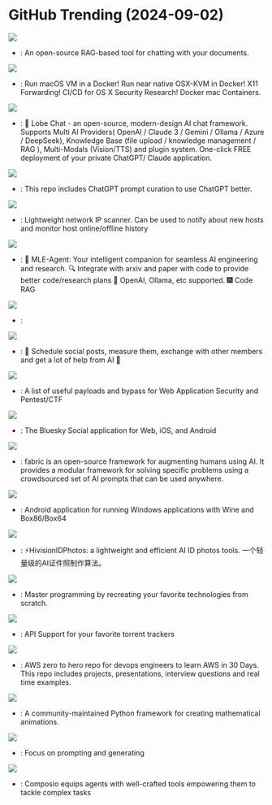 # GitHub Trending (2024-09-02)

![](https://img.shields.io/badge/Python-New%201-green?style=flat-square&logo=appveyor)
- [](https://github.comundefined): An open-source RAG-based tool for chatting with your documents.

![](https://img.shields.io/badge/Shell-New%201-green?style=flat-square&logo=appveyor)
- [](https://github.comundefined): Run macOS VM in a Docker! Run near native OSX-KVM in Docker! X11 Forwarding! CI/CD for OS X Security Research! Docker mac Containers.

![](https://img.shields.io/badge/TypeScript-New%2052-green?style=flat-square&logo=appveyor)
- [](https://github.comundefined): 🤯 Lobe Chat - an open-source, modern-design AI chat framework. Supports Multi AI Providers( OpenAI / Claude 3 / Gemini / Ollama / Azure / DeepSeek), Knowledge Base (file upload / knowledge management / RAG ), Multi-Modals (Vision/TTS) and plugin system. One-click FREE deployment of your private ChatGPT/ Claude application.

![](https://img.shields.io/badge/HTML-New%20195-green?style=flat-square&logo=appveyor)
- [](https://github.comundefined): This repo includes ChatGPT prompt curation to use ChatGPT better.

![](https://img.shields.io/badge/Go-New%20572-green?style=flat-square&logo=appveyor)
- [](https://github.comundefined): Lightweight network IP scanner. Can be used to notify about new hosts and monitor host online/offline history

![](https://img.shields.io/badge/Python-New%2060-green?style=flat-square&logo=appveyor)
- [](https://github.comundefined): 🤖 MLE-Agent: Your intelligent companion for seamless AI engineering and research. 🔍 Integrate with arxiv and paper with code to provide better code/research plans 🧰 OpenAI, Ollama, etc supported. 🎆 Code RAG

![](https://img.shields.io/badge/Jupyter%20Notebook-New%20110-green?style=flat-square&logo=appveyor)
- [](https://github.comundefined): 

![](https://img.shields.io/badge/TypeScript-New%20452-green?style=flat-square&logo=appveyor)
- [](https://github.comundefined): 📨 Schedule social posts, measure them, exchange with other members and get a lot of help from AI 🚀

![](https://img.shields.io/badge/Python-New%2029-green?style=flat-square&logo=appveyor)
- [](https://github.comundefined): A list of useful payloads and bypass for Web Application Security and Pentest/CTF

![](https://img.shields.io/badge/TypeScript-New%20175-green?style=flat-square&logo=appveyor)
- [](https://github.comundefined): The Bluesky Social application for Web, iOS, and Android

![](https://img.shields.io/badge/Go-New%2056-green?style=flat-square&logo=appveyor)
- [](https://github.comundefined): fabric is an open-source framework for augmenting humans using AI. It provides a modular framework for solving specific problems using a crowdsourced set of AI prompts that can be used anywhere.

![](https://img.shields.io/badge/C-New%2011-green?style=flat-square&logo=appveyor)
- [](https://github.comundefined): Android application for running Windows applications with Wine and Box86/Box64

![](https://img.shields.io/badge/Python-New%20759-green?style=flat-square&logo=appveyor)
- [](https://github.comundefined): ⚡️HivisionIDPhotos: a lightweight and efficient AI ID photos tools. 一个轻量级的AI证件照制作算法。

![](https://img.shields.io/badge/none-New%20182-green?style=flat-square&logo=appveyor)
- [](https://github.comundefined): Master programming by recreating your favorite technologies from scratch.

![](https://img.shields.io/badge/C%23-New%2017-green?style=flat-square&logo=appveyor)
- [](https://github.comundefined): API Support for your favorite torrent trackers

![](https://img.shields.io/badge/Python-New%2013-green?style=flat-square&logo=appveyor)
- [](https://github.comundefined): AWS zero to hero repo for devops engineers to learn AWS in 30 Days. This repo includes projects, presentations, interview questions and real time examples.

![](https://img.shields.io/badge/Python-New%2022-green?style=flat-square&logo=appveyor)
- [](https://github.comundefined): A community-maintained Python framework for creating mathematical animations.

![](https://img.shields.io/badge/Python-New%20100-green?style=flat-square&logo=appveyor)
- [](https://github.comundefined): Focus on prompting and generating

![](https://img.shields.io/badge/Python-New%20255-green?style=flat-square&logo=appveyor)
- [](https://github.comundefined): Composio equips agents with well-crafted tools empowering them to tackle complex tasks

